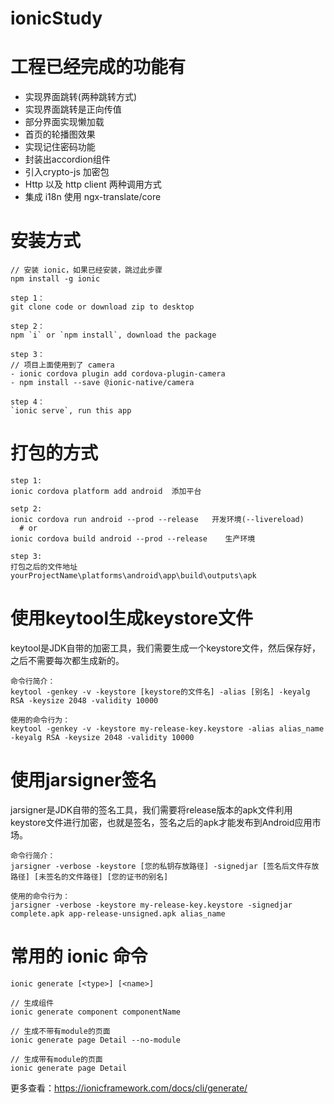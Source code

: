# ionicStudy

# 工程已经完成的功能有
<ul>
  <li>实现界面跳转(两种跳转方式)</li>
  <li>实现界面跳转是正向传值</li>
  <li>部分界面实现懒加载</li>
  <li>首页的轮播图效果</li>
  <li>实现记住密码功能</li>
  <li>封装出accordion组件</li>
  <li>引入crypto-js 加密包</li>
  <li>Http 以及 http client 两种调用方式</li>
  <li>集成 i18n 使用 ngx-translate/core</li>
</ul>

# 安装方式
    
    // 安装 ionic，如果已经安装，跳过此步骤
    npm install -g ionic
    
    step 1：
    git clone code or download zip to desktop

    step 2：
    npm `i` or `npm install`, download the package

    step 3：
    // 项目上面使用到了 camera
    - ionic cordova plugin add cordova-plugin-camera
    - npm install --save @ionic-native/camera
    
    step 4：
    `ionic serve`, run this app

# 打包的方式

    step 1:
    ionic cordova platform add android  添加平台
    
    setp 2:
    ionic cordova run android --prod --release   开发环境(--livereload)
      # or
    ionic cordova build android --prod --release	生产环境
  
    step 3:
    打包之后的文件地址  yourProjectName\platforms\android\app\build\outputs\apk


# 使用keytool生成keystore文件 
 keytool是JDK自带的加密工具，我们需要生成一个keystore文件，然后保存好，之后不需要每次都生成新的。
 
    命令行简介：
    keytool -genkey -v -keystore [keystore的文件名] -alias [别名] -keyalg RSA -keysize 2048 -validity 10000
     
    使用的命令行为：
    keytool -genkey -v -keystore my-release-key.keystore -alias alias_name -keyalg RSA -keysize 2048 -validity 10000


# 使用jarsigner签名 
jarsigner是JDK自带的签名工具，我们需要将release版本的apk文件利用keystore文件进行加密，也就是签名，签名之后的apk才能发布到Android应用市场。
     
    命令行简介：
    jarsigner -verbose -keystore [您的私钥存放路径] -signedjar [签名后文件存放路径] [未签名的文件路径] [您的证书的别名]
    
    使用的命令行为：
    jarsigner -verbose -keystore my-release-key.keystore -signedjar complete.apk app-release-unsigned.apk alias_name


# 常用的 ionic 命令
    ionic generate [<type>] [<name>]
    
    // 生成组件
    ionic generate component componentName
    
    // 生成不带有module的页面
    ionic generate page Detail --no-module
    
    // 生成带有module的页面
    ionic generate page Detail
更多查看：https://ionicframework.com/docs/cli/generate/
